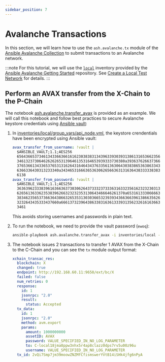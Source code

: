 ```yaml
---
sidebar_position: 7
---
```


# Avalanche Transactions

In this section, we will learn how to use the `ash.avalanche.tx` module of the [Ansible Avalanche Collection](https://github.com/AshAvalanche/ansible-avalanche-collection) to submit transactions to an Avalanche network.

:::note
For this tutorial, we will use the [`local`](https://github.com/AshAvalanche/ansible-avalanche-getting-started/tree/main/inventories/local) inventory provided by the [Ansible Avalanche Getting Started](https://github.com/AshAvalanche/ansible-avalanche-getting-started) repository. See [Create a Local Test Network](./local-test-network) for details.
:::

## Perform an AVAX transfer from the X-Chain to the P-Chain

The notebook [ash.avalanche.transfer_avax](https://github.com/AshAvalanche/ansible-avalanche-collection/tree/main/playbooks/transfer_avax.yml) is provided as an example. We will call this notebook and follow best practices to secure Avalanche keystore credentials using [Ansible vault](https://docs.ansible.com/ansible/latest/user_guide/vault.html):

1. In [inventories/local/group_vars/api_node.yml](https://github.com/AshAvalanche/ansible-avalanche-getting-started/tree/main/inventories/local/group_vars/api_node.yml), the keystore crendentials have been encrypted using Ansible vault:

   ```yaml
   avax_transfer_from_username: !vault |
     $ANSIBLE_VAULT;1.1;AES256
     65643665373461343366366161623038383134396339303931386131653662356663366530613539
     3461323730646262626531396461353164653939333730380a393637626637366136366439383035
     37653661343365376531316264316464343763356136306430383865363863343933323333373437
     6366336430313233340a343465316663653630626566363131636438333338383236613631633563
     6138
   avax_transfer_from_password: !vault |
     $ANSIBLE_VAULT;1.1;AES256
     36363962333839616366363730306264373332373336316332356162323230313039393265626639
     6265613633623538396266323232353130643466646261370a653161333066663034346536346365
     38346235653736636438663265353130303665323939343663663961386635626539616464373636
     3232643435333437660a666137323964386338316361333931356232616163663636646262386130
     3461
   ```

   This avoids storing usernames and passwords in plain text.

2. To run the notebook, we need to provide the vault password (`ewoq`):

   ```bash
   ansible-playbook ash.avalanche.transfer_avax -i inventories/local --ask-vault-password
   ```

3. The notebook issues 2 transactions to transfer 1 AVAX from the X-Chain to the C-Chain and you can see the `tx` module output format:

   ```yaml
   xchain_transac_res:
     blockchain: X
     changed: true
     endpoint: http://192.168.60.11:9650/ext/bc/X
     failed: false
     num_retries: 0
     response:
       id: 1
       jsonrpc: "2.0"
       result:
         status: Accepted
     tx_data:
       id: 1
       jsonrpc: "2.0"
       method: avm.export
       params:
         amount: 1000000000
         assetID: AVAX
         password: VALUE_SPECIFIED_IN_NO_LOG_PARAMETER
         to: C-local18jma8ppw3nhx5r4ap8clazz0dps7rv5u00z96u
         username: VALUE_SPECIFIED_IN_NO_LOG_PARAMETER
     tx_id: 2vQi7Smp7jm39moowZNZMfCfismswerYVtB14iSHk4jfg6nPyA
   ```
